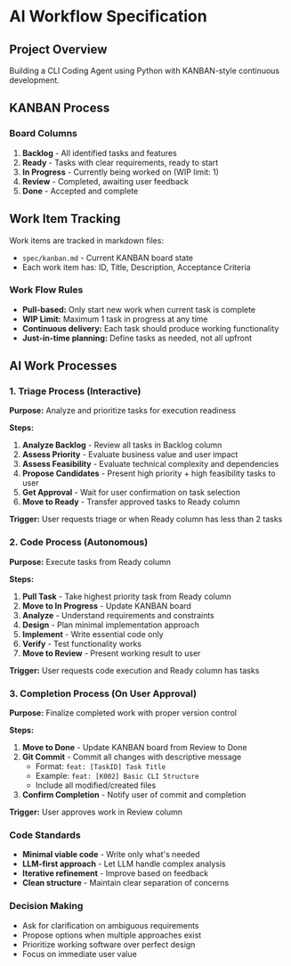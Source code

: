 # AI Workflow Specification

## Project Overview
Building a CLI Coding Agent using Python with KANBAN-style continuous development.

## KANBAN Process

### Board Columns
1. **Backlog** - All identified tasks and features
2. **Ready** - Tasks with clear requirements, ready to start
3. **In Progress** - Currently being worked on (WIP limit: 1)
4. **Review** - Completed, awaiting user feedback
5. **Done** - Accepted and complete

## Work Item Tracking
Work items are tracked in markdown files:
- `spec/kanban.md` - Current KANBAN board state
- Each work item has: ID, Title, Description, Acceptance Criteria

### Work Flow Rules
- **Pull-based:** Only start new work when current task is complete
- **WIP Limit:** Maximum 1 task in progress at any time
- **Continuous delivery:** Each task should produce working functionality
- **Just-in-time planning:** Define tasks as needed, not all upfront

## AI Work Processes

### 1. Triage Process (Interactive)
**Purpose:** Analyze and prioritize tasks for execution readiness

**Steps:**
1. **Analyze Backlog** - Review all tasks in Backlog column
2. **Assess Priority** - Evaluate business value and user impact
3. **Assess Feasibility** - Evaluate technical complexity and dependencies
4. **Propose Candidates** - Present high priority + high feasibility tasks to user
5. **Get Approval** - Wait for user confirmation on task selection
6. **Move to Ready** - Transfer approved tasks to Ready column

**Trigger:** User requests triage or when Ready column has less than 2 tasks

### 2. Code Process (Autonomous)
**Purpose:** Execute tasks from Ready column

**Steps:**
1. **Pull Task** - Take highest priority task from Ready column
2. **Move to In Progress** - Update KANBAN board
3. **Analyze** - Understand requirements and constraints
4. **Design** - Plan minimal implementation approach
5. **Implement** - Write essential code only
6. **Verify** - Test functionality works
7. **Move to Review** - Present working result to user

**Trigger:** User requests code execution and Ready column has tasks

### 3. Completion Process (On User Approval)
**Purpose:** Finalize completed work with proper version control

**Steps:**
1. **Move to Done** - Update KANBAN board from Review to Done
2. **Git Commit** - Commit all changes with descriptive message
   - Format: `feat: [TaskID] Task Title`
   - Example: `feat: [K002] Basic CLI Structure`
   - Include all modified/created files
3. **Confirm Completion** - Notify user of commit and completion

**Trigger:** User approves work in Review column

### Code Standards
- **Minimal viable code** - Write only what's needed
- **LLM-first approach** - Let LLM handle complex analysis
- **Iterative refinement** - Improve based on feedback
- **Clean structure** - Maintain clear separation of concerns

### Decision Making
- Ask for clarification on ambiguous requirements
- Propose options when multiple approaches exist
- Prioritize working software over perfect design
- Focus on immediate user value


